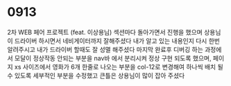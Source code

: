 # 0913
2차 WEB 페어 프로젝트 (feat. 이상용님)
섹션마다 돌아가면서 진행을 했으며 상용님이 드라이버 하시면서 네비게이터까지 잘해주셨다
내가 알고 있는 내용인지 다시 한번 알려주시고 내가 드라이버 할때도 잘 성멸 해주셨다
마지막 완료후 디버깅 하는 과정에서 모달이 정상작동 안되는 부분을 nav바 에서 분리시켜
정상 구현 되도록 했으며, 페이지 xs 사이즈에서 영화가 6개 한줄로 나오는 부분을 col-12로
변경해여 하나씩 배치 될 수 있도록 세부적인 부분을 수정했고 큰틀은 상용님이 많이 잡아 주셨다